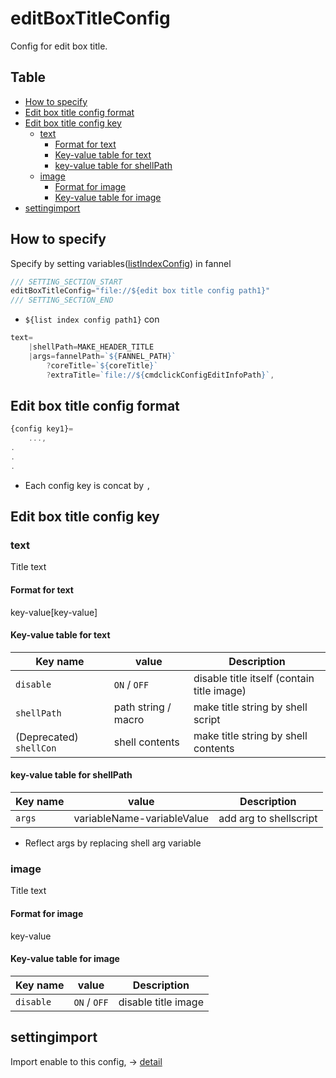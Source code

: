 # editBoxTitleConfig

Config for edit box title.  


Table
---------------

* [How to specify](#how-to-specify)
* [Edit box title config format](#edit-box-title-config-format)
* [Edit box title config key](#edit-box-title-config-key)
    * [text](#text)
        * [Format for text](#format-for-text)
        * [Key-value table for text](#key-value-table-for-text)
        * [key-value table for shellPath](#key-value-table-for-shellpath)
    * [image](#image)
        * [Format for image](#format-for-image)
        * [Key-value table for image](#key-value-table-for-image)
* [settingimport](#settingimport)


## How to specify

Specify by setting variables([listIndexConfig]((https://github.com/puutaro/CommandClick/blob/master/md/developer/setting_variables.md#editboxtitleconfig))) in fannel

```js.js
/// SETTING_SECTION_START
editBoxTitleConfig="file://${edit box title config path1}"
/// SETTING_SECTION_END
```


- `${list index config path1}` con

```js.js
text=
	|shellPath=MAKE_HEADER_TITLE
	|args=fannelPath=`${FANNEL_PATH}`
		?coreTitle=`${coreTitle}`
		?extraTitle=`file://${cmdclickConfigEditInfoPath}`,

```

## Edit box title config format

```js.js
{config key1}=
    ...,
.
.
.  
```

- Each config key is concat by `,`

## Edit box title config key

### text

Title text

#### Format for text

key-value[key-value]

#### Key-value table for text

| Key name                | value               | Description                                | 
|-------------------------|---------------------|--------------------------------------------|
| `disable`               | `ON` / `OFF`        | disable title itself (contain title image) |
| `shellPath`             | path string / macro | make title string by shell script          |
| (Deprecated) `shellCon` | shell contents      | make title string by shell contents        |


#### key-value table for shellPath


| Key name                | value                      | Description            | 
|-------------------------|----------------------------|------------------------|
| `args`             | variableName-variableValue | add arg to shellscript |

- Reflect args by replacing shell arg variable

### image

Title text

#### Format for image

key-value

#### Key-value table for image

| Key name                | value               | Description                              | 
|-------------------------|---------------------|------------------------------------------|
| `disable`               | `ON` / `OFF`        | disable title image |



## settingimport

Import enable to this config, -> [detail](https://github.com/puutaro/CommandClick/blob/master/md/developer/configs/settingImport.md)

